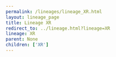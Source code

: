 ```yaml
---
permalink: /lineages/lineage_XR.html
layout: lineage_page
title: Lineage XR
redirect_to: ../lineage.html?lineage=XR
lineage: XR
parent: None
children: ['XR']
---
```

